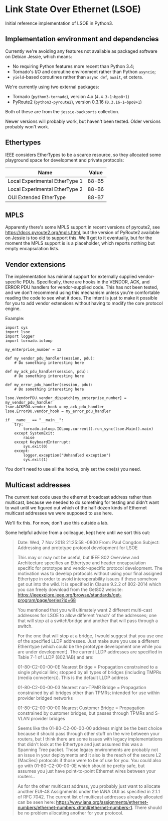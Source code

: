 Link State Over Ethernet (LSOE)
===============================

Initial reference implementation of LSOE in Python3.

Implementation environment and dependencies
-------------------------------------------

Currently we're avoiding any features not available as packaged
software on Debian Jessie, which means:

* No requiring Python features more recent than Python 3.4;
* Tornado's I/O and coroutine environment rather than Python `asyncio`;
* `yield`-based coroutines rather than `async def`, `await`, et cetera.

We're currently using two external packages:

* Tornado (`python3-tornado`), version 4.x (`4.4.3-1~bpo8+1`)
* PyRoute2 (`python3-pyroute2`), version 0.3.16 (`0.3.16-1~bpo8+1`)

Both of these are from the `jessie-backports` collection.

Newer versions will probably work, but haven't been tested.
Older versions probably won't work.

Ethertypes
----------

IEEE considers EtherTypes to be a scarce resource, so they allocated
some playground space for development and private protocols:

Name                            | Value
--------------------------------|------
Local Experimental EtherType 1  | 88-B5
Local Experimental EtherType 2  | 88-B6
OUI Extended EtherType          | 88-B7

MPLS
----

Apparently there's some MPLS support in recent versions of pyroute2,
see <https://docs.pyroute2.org/mpls.html>, but the version of PyRoute2
available on Jessie is too old to support this.  We'll get to it
eventually, but for the moment the MPLS support is is a placeholder,
which reports nothing but empty encapsulation lists.

Vendor extensions
-----------------

The implementation has minimal support for externally supplied
vendor-specific PDUs.  Specifically, there are hooks in the VENDOR,
ACK, and ERROR PDU handlers for vendor-supplied code.  This has not
been tested, and we don't recommend using this mechanism unless you're
comfortable reading the code to see what it does.  The intent is just
to make it possible for you to add vendor extensions without having to
modify the core protocol engine.

Example:

```
import sys
import lsoe
import logger
import tornado.ioloop

my_enterprise_number = 12

def my_vendor_pdu_handler(session, pdu):
    # Do something interesting here
	
def my_ack_pdu_handler(session, pdu):
    # Do something interesting here

def my_error_pdu_handler(session, pdu):
    # Do something interesting here

lsoe.VendorPDU.vendor_dispatch[my_enterprise_number] = my_vendor_pdu_handler
lsoe.ACKPDU.vendor_hook = my_ack_pdu_handler
lsoe.ErrorDU.vendor_hook = my_error_pdu_handler

if __name__ == "__main__":
    try:
        tornado.ioloop.IOLoop.current().run_sync(lsoe.Main().main)
    except SystemExit:
        raise
    except KeyboardInterrupt:
        sys.exit(0)
    except:
        logger.exception("Unhandled exception")
        sys.exit(1)
```

You don't need to use all the hooks, only set the one(s) you need.

Multicast addresses
-------------------

The current test code uses the ethernet broadcast address rather than
multicast, because we needed to do something for testing and didn't
want to wait until we figured out which of the half dozen kinds of
Ethernet multicast addresses we were supposed to use here.

We'll fix this.  For now, don't use this outside a lab.

Some helpful advice from a colleague, kept here until we sort this out:

> Date: Wed, 7 Nov 2018 21:25:58 -0800
> From: Paul Congdon
> Subject: Addressing and prototype protocol development for LSOE
> 
> This may or may not be useful, but IEEE 802 Overview and
> Architecture specifies an Ethertype and header encapsulation
> specific for prototype and vendor-specific protocol development.
> The motivation was to develop protocols without using your final
> assigned Ethertype in order to avoid interoperability issues if
> these somehow get out into the wild.  It is specified in Clause
> 9.2.2 of 802-2014 which you can freely download from the Get802
> website:
> https://ieeexplore.ieee.org/browse/standards/get-program/page/series?id=68
> 
> You mentioned that you will ultimately want 2 different multi-cast
> addresses for LSOE to allow different 'reach' of the addresses; one
> that will stop at a switch/bridge and another that will pass through
> a switch.
> 
> For the one that will stop at a bridge, I would suggest that you use
> one of the specified LLDP addresses.  Just make sure you use a
> different Etherrtype (which could be the prototype development one
> while you are under development).  The current LLDP addresses are
> specified in Table 7-1 of LLDP (802.1AB) and are:
> 
> 01-80-C2-00-00-0E   Nearest Bridge = Propagation constrained to a
>					  single physical link; stopped by all types of
>					  bridges (including TMPRs (media converters)).
>					  This is the default LLDP address
>
> 01-80-C2-00-00-03   Nearest non-TPMR Bridge = Propagation
>					  constrained by all bridges other than TPMRs;
>					  intended for use within provider bridged
>					  networks
>
> 01-80-C2-00-00-00   Nearest Customer Bridge = Propagation
>					  constrained by customer bridges, but passes
>					  through TPMRs and S-VLAN provider bridges
> 
> Seems like the 01-80-C2-00-00-00 address might be the best choice
> because it should pass through other stuff on the wire between your
> routers, but I think there are some issues with legacy
> implementations that didn't look at the Ethertype and just assumed
> this was a Spanning Tree packet.  Those legacy environments are
> probably not an issue in your deployments and it also is the reach
> of the secure L2 (MacSec) protocols if those were to be of use for
> you.  You could also go with 01-80-C2-00-00-0E which should be
> pretty safe, but assumes you just have point-to-point Ethernet wires
> between your routers..
> 
> As for the other multicast address, you probably just want to
> allocate another EUI-48 Assignments under the IANA OUI as specified
> in 2.1.1 of RFC 7042.  The current list of multicast addresses
> already allocated can be seen here:
> https://www.iana.org/assignments/ethernet-numbers/ethernet-numbers.xhtml#ethernet-numbers-1.
> There should be no problem allocating another for your protocol.

